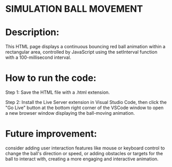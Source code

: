 # SIMULATION BALL MOVEMENT

# Description:

This HTML page displays a continuous bouncing red ball animation within a rectangular area, controlled by JavaScript using the setInterval function with a 100-millisecond interval.

# How to run the code:

Step 1: Save the HTML file with a .html extension.

Step 2: Install the Live Server extension in Visual Studio Code, then click the "Go Live" button at the bottom right corner of the VSCode window to open a new browser window displaying the ball-moving animation.

# Future improvement:

consider adding user interaction features like mouse or keyboard control to change the ball's direction or speed, or adding obstacles or targets for the ball to interact with, creating a more engaging and interactive animation.
